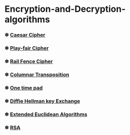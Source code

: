 # Encryption-and-Decryption-algorithms

### ❄ <a href="https://github.com/shreyashHake/Encryption-and-Decryption-algorithms/blob/main/Algorithms/_1_CaesarCipher.java">Caesar Cipher</a>
### ❄ <a href="https://github.com/shreyashHake/Encryption-and-Decryption-algorithms/blob/main/Algorithms/_2_PlayfairCipher.java">Play-fair Cipher</a>
### ❄ <a href="https://github.com/shreyashHake/Encryption-and-Decryption-algorithms/blob/main/Algorithms/_3_Rail_Fence.java">Rail Fence Cipher</a>
### ❄ <a href="https://github.com/shreyashHake/Encryption-and-Decryption-algorithms/blob/main/Algorithms/_4_Columnar_Transposition.java">Columnar Transposition</a>
### ❄ <a href="https://github.com/shreyashHake/Encryption-and-Decryption-algorithms/blob/main/Algorithms/_5_OneTimePad.java">One time pad</a>
### ❄ <a href="https://github.com/shreyashHake/Encryption-and-Decryption-algorithms/blob/main/Algorithms/_6_Diffie_Hellman_Key_Exchange.jav">Diffie Hellman key Exchange</a>
### ❄ <a href="https://github.com/shreyashHake/Encryption-and-Decryption-algorithms/blob/main/Algorithms/_7_Extended_Euclidean_Algorithm.java">Extended Euclidean Algorithms</a>
### ❄ <a href="https://github.com/shreyashHake/Encryption-and-Decryption-algorithms/blob/main/Algorithms/_8_RSA.java">RSA</a>
